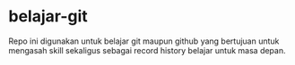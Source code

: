 # belajar-git

Repo ini digunakan untuk belajar git maupun github yang bertujuan untuk mengasah skill sekaligus sebagai record history belajar untuk masa depan.
